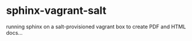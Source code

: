 sphinx-vagrant-salt
===================

running sphinx on a salt-provisioned vagrant box to create PDF and HTML docs...
